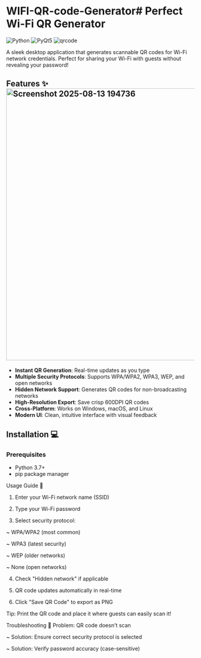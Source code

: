 # WIFI-QR-code-Generator# Perfect Wi-Fi QR Generator

![Python](https://img.shields.io/badge/Python-3.7+-blue.svg)
![PyQt5](https://img.shields.io/badge/PyQt5-5.15+-green.svg)
![qrcode](https://img.shields.io/badge/qrcode-7.4+-yellowgreen.svg)

A sleek desktop application that generates scannable QR codes for Wi-Fi network credentials. Perfect for sharing your Wi-Fi with guests without revealing your password!


## Features ✨<img width="895" height="724" alt="Screenshot 2025-08-13 194736" src="https://github.com/user-attachments/assets/928d1156-4ec1-4e12-b551-b61f2ce732ba" />

- **Instant QR Generation**: Real-time updates as you type
- **Multiple Security Protocols**: Supports WPA/WPA2, WPA3, WEP, and open networks
- **Hidden Network Support**: Generates QR codes for non-broadcasting networks
- **High-Resolution Export**: Save crisp 600DPI QR codes
- **Cross-Platform**: Works on Windows, macOS, and Linux
- **Modern UI**: Clean, intuitive interface with visual feedback

## Installation 💻

### Prerequisites
- Python 3.7+
- pip package manager

Usage Guide 🚀
1. Enter your Wi-Fi network name (SSID)

2. Type your Wi-Fi password

3. Select security protocol:

~ WPA/WPA2 (most common)

~ WPA3 (latest security)

~ WEP (older networks)

~ None (open networks)

4. Check "Hidden network" if applicable

5. QR code updates automatically in real-time

6. Click "Save QR Code" to export as PNG

Tip: Print the QR code and place it where guests can easily scan it!

 Troubleshooting 🔧
Problem: QR code doesn't scan

~ Solution: Ensure correct security protocol is selected

~ Solution: Verify password accuracy (case-sensitive)
